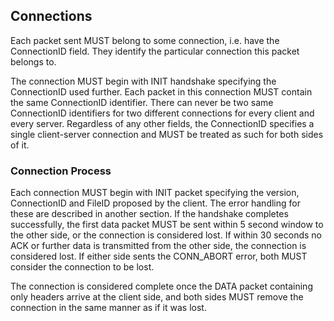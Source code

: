 ## Connections

Each packet sent MUST belong to some connection, i.e. have the ConnectionID field. They identify the particular connection this packet belongs to. 

The connection MUST begin with INIT handshake specifying the ConnectionID used further. Each packet in this connection MUST contain the same ConnectionID identifier. There can never be two same ConnectionID identifiers for two different connections for every client and every server. Regardless of any other fields, the ConnectionID specifies a single client-server connection and MUST be treated as such for both sides of it. 

### Connection Process

Each connection MUST begin with INIT packet specifying the version, ConnectionID and FileID proposed by the client. The error handling for these are described in another section. If the handshake completes successfully, the first data packet MUST be sent within 5 second window to the other side, or the connection is considered lost. If within 30 seconds no ACK or further data is transmitted from the other side, the connection is considered lost. If either side sents the CONN_ABORT error, both MUST consider the connection to be lost.

The connection is considered complete once the DATA packet containing only headers arrive at the client side, and both sides MUST remove the connection in the same manner as if it was lost.
